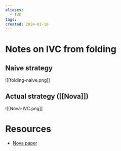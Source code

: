 ```yaml
---
aliases:
  - IVC
tags: 
created: 2024-01-10
---
```

# Notes on IVC from folding
## Naive strategy
![[folding-naive.png]]

## Actual strategy ([[Nova]])
![[Nova-IVC.png]]

# Resources
- [Nova paper](https://eprint.iacr.org/2021/370)